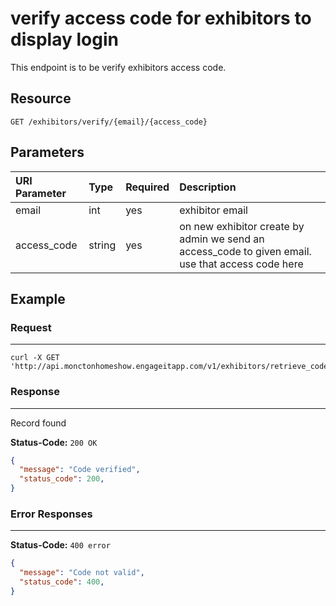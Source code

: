 # verify access code for exhibitors to display login

This endpoint is to be verify exhibitors access code.

## Resource

```
GET /exhibitors/verify/{email}/{access_code}
```

## Parameters

URI Parameter | Type | Required | Description
:------------ | :--- | :------- | :----------
email         | int  | yes      | exhibitor email
access_code   | string| yes      | on new exhibitor create by admin we send an access_code to given email. use that access code here

## Example

### Request

--------------------------------------------------------------------------------

```curl
curl -X GET 'http://api.monctonhomeshow.engageitapp.com/v1/exhibitors/retrieve_code/hasanmehdi89@gmail.com/79b10'
```

### Response

--------------------------------------------------------------------------------
Record found

**Status-Code:** `200 OK`

```json
{
  "message": "Code verified",
  "status_code": 200,
}
```

### Error Responses

--------------------------------------------------------------------------------
**Status-Code:** `400 error`

```json
{
  "message": "Code not valid",
  "status_code": 400,
}
```
